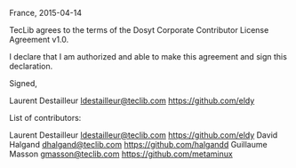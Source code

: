 France, 2015-04-14

TecLib agrees to the terms of the Dosyt Corporate Contributor License Agreement v1.0.

I declare that I am authorized and able to make this agreement and sign this declaration.

Signed,

Laurent Destailleur ldestailleur@teclib.com https://github.com/eldy

List of contributors:

Laurent Destailleur ldestailleur@teclib.com https://github.com/eldy
David Halgand dhalgand@teclib.com https://github.com/halgandd
Guillaume Masson gmasson@teclib.com https://github.com/metaminux
